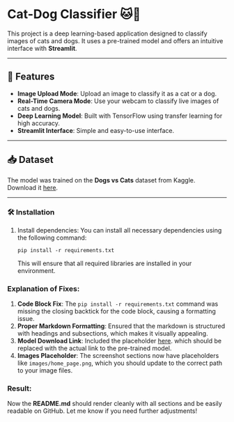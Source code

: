 # Cat-Dog Classifier 🐱🐶

This project is a deep learning-based application designed to classify images of cats and dogs. It uses a pre-trained model and offers an intuitive interface with **Streamlit**.

---

## 🚀 Features

- **Image Upload Mode**: Upload an image to classify it as a cat or a dog.
- **Real-Time Camera Mode**: Use your webcam to classify live images of cats and dogs.
- **Deep Learning Model**: Built with TensorFlow using transfer learning for high accuracy.
- **Streamlit Interface**: Simple and easy-to-use interface.

---

## 📥 Dataset

The model was trained on the **Dogs vs Cats** dataset from Kaggle.  
Download it [here](https://www.kaggle.com/datasets/salader/dogs-vs-cats).

---

### 🛠 Installation

1. Install dependencies:
   You can install all necessary dependencies using the following command:

   `pip install -r requirements.txt`

   This will ensure that all required libraries are installed in your environment.

### Explanation of Fixes:

1. **Code Block Fix**: The `pip install -r requirements.txt` command was missing the closing backtick for the code block, causing a formatting issue.
2. **Proper Markdown Formatting**: Ensured that the markdown is structured with headings and subsections, which makes it visually appealing.
3. **Model Download Link**: Included the placeholder  [here](https://drive.google.com/file/d/1-GJtoo4UiNt1PegTuCgcwggDiD_AKV1O/view?usp=drive_link). which should be replaced with the actual link to the pre-trained model.
4. **Images Placeholder**: The screenshot sections now have placeholders like `images/home_page.png`, which you should update to the correct path to your image files.

### Result:
Now the **README.md** should render cleanly with all sections and be easily readable on GitHub. Let me know if you need further adjustments!
